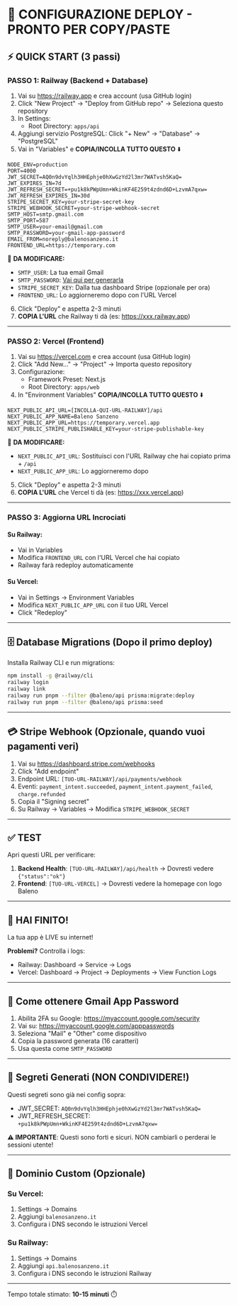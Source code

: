 # 🚀 CONFIGURAZIONE DEPLOY - PRONTO PER COPY/PASTE

## ⚡ QUICK START (3 passi)

### PASSO 1: Railway (Backend + Database)

1. Vai su https://railway.app e crea account (usa GitHub login)
2. Click "New Project" → "Deploy from GitHub repo" → Seleziona questo repository
3. In Settings:
   - Root Directory: `apps/api`
4. Aggiungi servizio PostgreSQL: Click "+ New" → "Database" → "PostgreSQL"
5. Vai in "Variables" e **COPIA/INCOLLA TUTTO QUESTO** ⬇️

```env
NODE_ENV=production
PORT=4000
JWT_SECRET=AQ0n9dvYqlh3HHEphje0hXwGzYd2l3mr7WATvsh5KaQ=
JWT_EXPIRES_IN=7d
JWT_REFRESH_SECRET=+pu1k8kPWpUmn+WkinKF4E259t4zdnd6D+LzvmA7qxw=
JWT_REFRESH_EXPIRES_IN=30d
STRIPE_SECRET_KEY=your-stripe-secret-key
STRIPE_WEBHOOK_SECRET=your-stripe-webhook-secret
SMTP_HOST=smtp.gmail.com
SMTP_PORT=587
SMTP_USER=your-email@gmail.com
SMTP_PASSWORD=your-gmail-app-password
EMAIL_FROM=noreply@balenosanzeno.it
FRONTEND_URL=https://temporary.com
```

📝 **DA MODIFICARE:**
- `SMTP_USER`: La tua email Gmail
- `SMTP_PASSWORD`: [Vai qui per generarla](https://myaccount.google.com/apppasswords)
- `STRIPE_SECRET_KEY`: Dalla tua dashboard Stripe (opzionale per ora)
- `FRONTEND_URL`: Lo aggiorneremo dopo con l'URL Vercel

6. Click "Deploy" e aspetta 2-3 minuti
7. **COPIA L'URL** che Railway ti dà (es: https://xxx.railway.app)

---

### PASSO 2: Vercel (Frontend)

1. Vai su https://vercel.com e crea account (usa GitHub login)
2. Click "Add New..." → "Project" → Importa questo repository
3. Configurazione:
   - Framework Preset: Next.js
   - Root Directory: `apps/web`
4. In "Environment Variables" **COPIA/INCOLLA TUTTO QUESTO** ⬇️

```env
NEXT_PUBLIC_API_URL=[INCOLLA-QUI-URL-RAILWAY]/api
NEXT_PUBLIC_APP_NAME=Baleno Sanzeno
NEXT_PUBLIC_APP_URL=https://temporary.vercel.app
NEXT_PUBLIC_STRIPE_PUBLISHABLE_KEY=your-stripe-publishable-key
```

📝 **DA MODIFICARE:**
- `NEXT_PUBLIC_API_URL`: Sostituisci con l'URL Railway che hai copiato prima + `/api`
- `NEXT_PUBLIC_APP_URL`: Lo aggiorneremo dopo

5. Click "Deploy" e aspetta 2-3 minuti
6. **COPIA L'URL** che Vercel ti dà (es: https://xxx.vercel.app)

---

### PASSO 3: Aggiorna URL Incrociati

#### Su Railway:
- Vai in Variables
- Modifica `FRONTEND_URL` con l'URL Vercel che hai copiato
- Railway farà redeploy automaticamente

#### Su Vercel:
- Vai in Settings → Environment Variables
- Modifica `NEXT_PUBLIC_APP_URL` con il tuo URL Vercel
- Click "Redeploy"

---

## 🗄️ Database Migrations (Dopo il primo deploy)

Installa Railway CLI e run migrations:

```bash
npm install -g @railway/cli
railway login
railway link
railway run pnpm --filter @baleno/api prisma:migrate:deploy
railway run pnpm --filter @baleno/api prisma:seed
```

---

## 💳 Stripe Webhook (Opzionale, quando vuoi pagamenti veri)

1. Vai su https://dashboard.stripe.com/webhooks
2. Click "Add endpoint"
3. Endpoint URL: `[TUO-URL-RAILWAY]/api/payments/webhook`
4. Eventi: `payment_intent.succeeded`, `payment_intent.payment_failed`, `charge.refunded`
5. Copia il "Signing secret"
6. Su Railway → Variables → Modifica `STRIPE_WEBHOOK_SECRET`

---

## ✅ TEST

Apri questi URL per verificare:

1. **Backend Health**: `[TUO-URL-RAILWAY]/api/health` → Dovresti vedere `{"status":"ok"}`
2. **Frontend**: `[TUO-URL-VERCEL]` → Dovresti vedere la homepage con logo Baleno

---

## 🎉 HAI FINITO!

La tua app è LIVE su internet!

**Problemi?** Controlla i logs:
- Railway: Dashboard → Service → Logs
- Vercel: Dashboard → Project → Deployments → View Function Logs

---

## 📧 Come ottenere Gmail App Password

1. Abilita 2FA su Google: https://myaccount.google.com/security
2. Vai su: https://myaccount.google.com/apppasswords
3. Seleziona "Mail" e "Other" come dispositivo
4. Copia la password generata (16 caratteri)
5. Usa questa come `SMTP_PASSWORD`

---

## 🔐 Segreti Generati (NON CONDIVIDERE!)

Questi segreti sono già nei config sopra:

- JWT_SECRET: `AQ0n9dvYqlh3HHEphje0hXwGzYd2l3mr7WATvsh5KaQ=`
- JWT_REFRESH_SECRET: `+pu1k8kPWpUmn+WkinKF4E259t4zdnd6D+LzvmA7qxw=`

**⚠️ IMPORTANTE**: Questi sono forti e sicuri. NON cambiarli o perderai le sessioni utente!

---

## 📱 Dominio Custom (Opzionale)

### Su Vercel:
1. Settings → Domains
2. Aggiungi `balenosanzeno.it`
3. Configura i DNS secondo le istruzioni Vercel

### Su Railway:
1. Settings → Domains
2. Aggiungi `api.balenosanzeno.it`
3. Configura i DNS secondo le istruzioni Railway

---

Tempo totale stimato: **10-15 minuti** ⏱️
